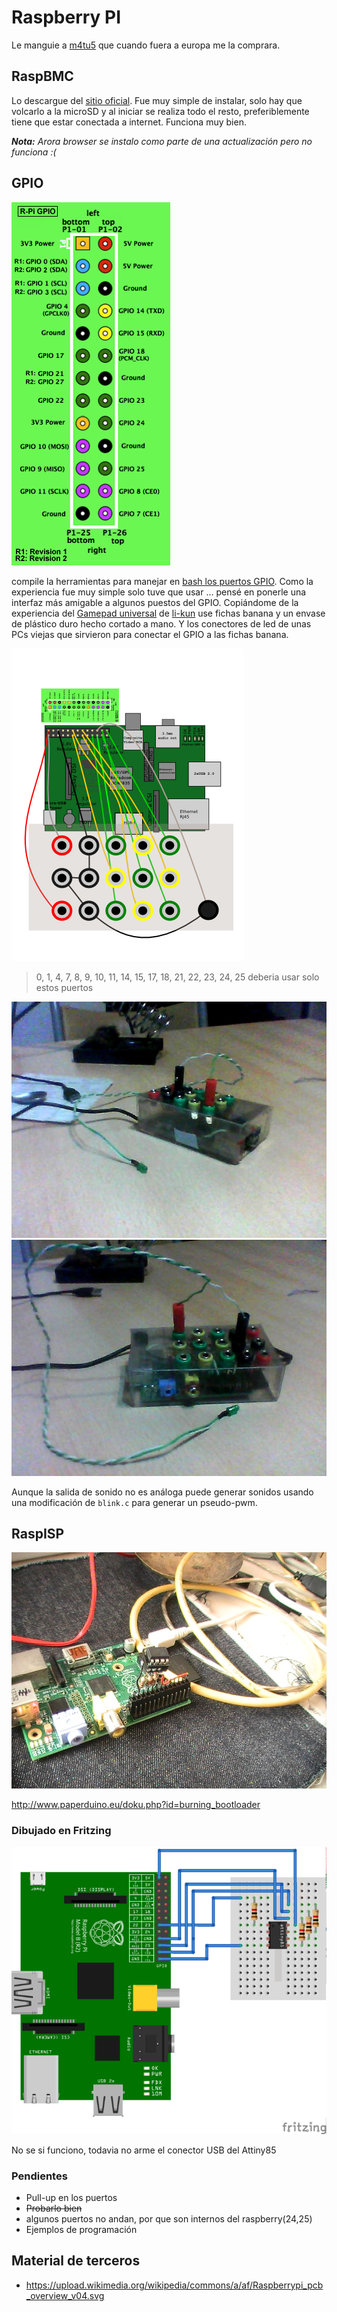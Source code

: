 # Raspberry PI

Le manguie a [m4tu5](https://github.com/m4tu5) que cuando fuera a europa me la comprara.

## RaspBMC

Lo descargue del [sitio oficial](http://www.raspberrypi.org/downloads). 
Fue muy simple de instalar, solo hay que volcarlo a la microSD y al iniciar se realiza todo el resto, preferiblemente tiene que estar conectada a internet.
Funciona muy bien.

_**Nota:** Arora browser se instalo como parte de una actualización pero no funciona :(_

## GPIO

![Puertos GPIO](GPIOs.png)

compile la herramientas para manejar en [bash los puertos GPIO](http://elinux.org/Rpi_Low-level_peripherals#Bash_shell_script.2C_using_sysafs.2C_part_of_the_raspbian_operating_system).
Como la experiencia fue muy simple solo tuve que usar ... pensé en ponerle una interfaz más amigable a algunos puestos del GPIO. 
Copiándome de la experiencia del [Gamepad universal](http://wiki.hackcoop.com.ar/Gamepad_universal) de [li-kun](https://github.com/li-kun) use fichas banana y un envase de plástico duro hecho cortado a mano.
Y los conectores de led de unas PCs viejas que sirvieron para conectar el GPIO a las fichas banana.

![Conexiones GPIO a Ficha Banana](Raspberrypi_pcb_overview_v04.png)
> 0, 1, 4, 7, 8, 9, 10, 11, 14, 15, 17, 18, 21, 22, 23, 24, 25 deberia usar solo estos puertos

![foto del modelo terminado](2013-12-26-015233.jpg)
![foto del modelo terminado](2013-12-26-015347.jpg)

Aunque la salida de sonido no es análoga puede generar sonidos usando una modificación de `blink.c` para generar un pseudo-pwm.

## RaspISP

![Armado RaspISP](PIC_0992.JPG)

http://www.paperduino.eu/doku.php?id=burning_bootloader

### Dibujado en Fritzing

![Modelo en Fritzing](raspisp.png)

No se si funciono, todavia no arme el conector USB del Attiny85


### Pendientes

* Pull-up en los puertos
* ~~Probarlo bien~~
 * algunos puertos no andan, por que son internos del raspberry(24,25)
* Ejemplos de programación

## Material de terceros

* https://upload.wikimedia.org/wikipedia/commons/a/af/Raspberrypi_pcb_overview_v04.svg
